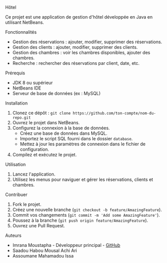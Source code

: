 Hôtel

Ce projet est une application de gestion d'hôtel développée en Java en utilisant NetBeans.

Fonctionnalités

- Gestion des réservations : ajouter, modifier, supprimer des réservations.
- Gestion des clients : ajouter, modifier, supprimer des clients.
- Gestion des chambres : voir les chambres disponibles, ajouter des chambres.
- Recherche : rechercher des réservations par client, date, etc.

Prérequis

- JDK 8 ou supérieur
- NetBeans IDE
- Serveur de base de données (ex : MySQL)

Installation

1. Clonez ce dépôt : `git clone https://github.com/ton-compte/nom-du-repo.git`
2. Ouvrez le projet dans NetBeans.
3. Configurez la connexion à la base de données.
   - Créez une base de données dans MySQL.
   - Importez le script SQL fourni dans le dossier `database`.
   - Mettez à jour les paramètres de connexion dans le fichier de configuration.
4. Compilez et exécutez le projet.

Utilisation

1. Lancez l'application.
2. Utilisez les menus pour naviguer et gérer les réservations, clients et chambres.

Contribuer

1. Fork le projet.
2. Créez une nouvelle branche (`git checkout -b feature/AmazingFeature`).
3. Commit vos changements (`git commit -m 'Add some AmazingFeature'`).
4. Poussez à la branche (`git push origin feature/AmazingFeature`).
5. Ouvrez une Pull Request.

Auteurs

-  Imrana Moustapha - Développeur principal - [GitHub](https://github.com/Imrana-Moustapha)
-  Saadou Habou Mousal Achi Ari
-  Assoumane Mahamadou Issa

